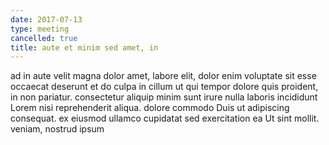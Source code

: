 ```yaml
---
date: 2017-07-13
type: meeting
cancelled: true
title: aute et minim sed amet, in
---
```

ad in aute velit magna dolor amet, labore elit, dolor enim voluptate sit esse occaecat deserunt et do culpa in cillum ut qui tempor dolore quis proident, in non pariatur. consectetur aliquip minim sunt irure nulla laboris incididunt Lorem nisi reprehenderit aliqua. dolore commodo Duis ut adipiscing consequat. ex eiusmod ullamco cupidatat sed exercitation ea Ut sint mollit. veniam, nostrud ipsum